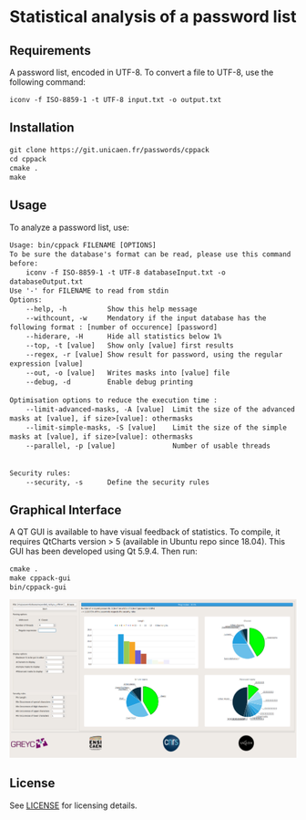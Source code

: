 # Statistical analysis of a password list

## Requirements

A password list, encoded in UTF-8.
To convert a file to UTF-8, use the following command:
```shell
iconv -f ISO-8859-1 -t UTF-8 input.txt -o output.txt
```

## Installation

```shell
git clone https://git.unicaen.fr/passwords/cppack
cd cppack
cmake .
make
```

## Usage

To analyze a password list, use:

```shell
Usage: bin/cppack FILENAME [OPTIONS]
To be sure the database's format can be read, please use this command before:
	iconv -f ISO-8859-1 -t UTF-8 databaseInput.txt -o databaseOutput.txt
Use '-' for FILENAME to read from stdin
Options:
	--help, -h          Show this help message
	--withcount, -w     Mendatory if the input database has the following format : [number of occurence] [password]
	--hiderare, -H      Hide all statistics below 1%
	--top, -t [value]   Show only [value] first results
	--regex, -r [value] Show result for password, using the regular expression [value]
	--out, -o [value]   Writes masks into [value] file
	--debug, -d         Enable debug printing

Optimisation options to reduce the execution time : 
	--limit-advanced-masks, -A [value]  Limit the size of the advanced masks at [value], if size>[value]: othermasks
	--limit-simple-masks, -S [value]    Limit the size of the simple masks at [value], if size>[value]: othermasks
	--parallel, -p [value]              Number of usable threads


Security rules: 
	--security, -s		Define the security rules
```


## Graphical Interface

A QT GUI is available to have visual feedback of statistics.
To compile, it requires QtCharts version > 5 (available in Ubuntu repo since 18.04). This GUI has been developed using Qt 5.9.4.
Then run:
```shell
cmake .
make cppack-gui
bin/cppack-gui
```

![Screenshot](screenshot.png)

## License

See [LICENSE](LICENSE) for licensing details.

